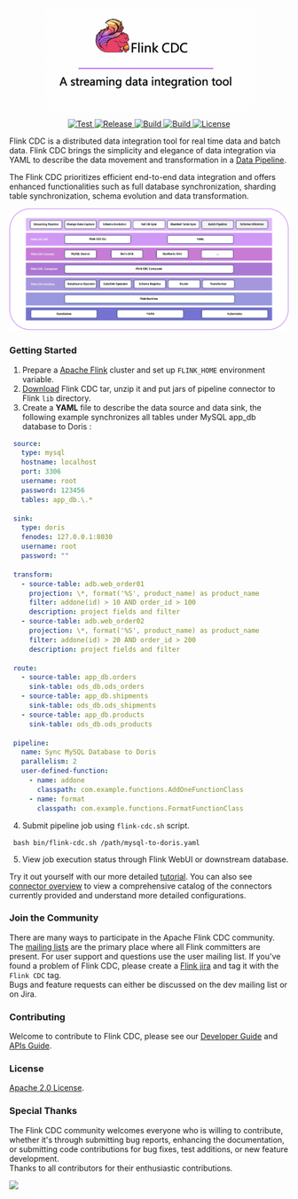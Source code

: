 <p align="center">
  <a href="https://nightlies.apache.org/flink/flink-cdc-docs-stable/"><img src="docs/static/fig/flinkcdc-logo.png" alt="Flink CDC" style="width: 375px;"></a>
</p>
<p align="center">
<a href="https://github.com/apache/flink-cdc/" target="_blank">
    <img src="https://img.shields.io/github/stars/apache/flink-cdc?style=social&label=Star&maxAge=2592000" alt="Test">
</a>
<a href="https://github.com/apache/flink-cdc/releases" target="_blank">
    <img src="https://img.shields.io/github/v/release/apache/flink-cdc?color=yellow" alt="Release">
</a>
<a href="https://github.com/apache/flink-cdc/actions/workflows/flink_cdc_java_8.yml" target="_blank">
    <img src="https://img.shields.io/github/actions/workflow/status/apache/flink-cdc/flink_cdc_java_8.yml?branch=master" alt="Build">
</a>
<a href="https://github.com/apache/flink-cdc/actions/workflows/flink_cdc_java_11.yml" target="_blank">
    <img src="https://img.shields.io/github/actions/workflow/status/apache/flink-cdc/flink_cdc_java_11.yml?branch=master&label=nightly" alt="Build">
</a>
<a href="https://github.com/apache/flink-cdc/tree/master/LICENSE" target="_blank">
    <img src="https://img.shields.io/static/v1?label=license&message=Apache License 2.0&color=white" alt="License">
</a>
</p>


Flink CDC is a distributed data integration tool for real time data and batch data. Flink CDC brings the simplicity 
and elegance of data integration via YAML to describe the data movement and transformation in a 
[Data Pipeline](docs/content/docs/core-concept/data-pipeline.md).


The Flink CDC prioritizes efficient end-to-end data integration and offers enhanced functionalities such as 
full database synchronization, sharding table synchronization, schema evolution and data transformation.

![Flink CDC framework desigin](docs/static/fig/architecture.png)



### Getting Started

1. Prepare a [Apache Flink](https://nightlies.apache.org/flink/flink-docs-master/docs/try-flink/local_installation/#starting-and-stopping-a-local-cluster) cluster and set up `FLINK_HOME` environment variable.
2. [Download](https://github.com/apache/flink-cdc/releases) Flink CDC tar, unzip it and put jars of pipeline connector to Flink `lib` directory.
3. Create a **YAML** file to describe the data source and data sink, the following example synchronizes all tables under MySQL app_db database to Doris :
  ```yaml
   source:
     type: mysql
     hostname: localhost
     port: 3306
     username: root
     password: 123456
     tables: app_db.\.*

   sink:
     type: doris
     fenodes: 127.0.0.1:8030
     username: root
     password: ""

   transform:
     - source-table: adb.web_order01
       projection: \*, format('%S', product_name) as product_name
       filter: addone(id) > 10 AND order_id > 100
       description: project fields and filter
     - source-table: adb.web_order02
       projection: \*, format('%S', product_name) as product_name
       filter: addone(id) > 20 AND order_id > 200
       description: project fields and filter

   route:
     - source-table: app_db.orders
       sink-table: ods_db.ods_orders
     - source-table: app_db.shipments
       sink-table: ods_db.ods_shipments
     - source-table: app_db.products
       sink-table: ods_db.ods_products

   pipeline:
     name: Sync MySQL Database to Doris
     parallelism: 2
     user-defined-function:
       - name: addone
         classpath: com.example.functions.AddOneFunctionClass
       - name: format
         classpath: com.example.functions.FormatFunctionClass
  ```
4. Submit pipeline job using `flink-cdc.sh` script.
 ```shell
  bash bin/flink-cdc.sh /path/mysql-to-doris.yaml
 ```
5. View job execution status through Flink WebUI or downstream database.

Try it out yourself with our more detailed [tutorial](docs/content/docs/get-started/quickstart/mysql-to-doris.md). 
You can also see [connector overview](docs/content/docs/connectors/pipeline-connectors/overview.md) to view a comprehensive catalog of the
connectors currently provided and understand more detailed configurations.



### Join the Community

There are many ways to participate in the Apache Flink CDC community. The
[mailing lists](https://flink.apache.org/what-is-flink/community/#mailing-lists) are the primary place where all Flink
committers are present. For user support and questions use the user mailing list. If you've found a problem of Flink CDC,
please create a [Flink jira](https://issues.apache.org/jira/projects/FLINK/summary) and tag it with the `Flink CDC` tag.   
Bugs and feature requests can either be discussed on the dev mailing list or on Jira.



### Contributing

Welcome to contribute to Flink CDC, please see our [Developer Guide](docs/content/docs/developer-guide/contribute-to-flink-cdc.md)
and [APIs Guide](docs/content/docs/developer-guide/understand-flink-cdc-api.md).



### License

[Apache 2.0 License](LICENSE).



### Special Thanks

The Flink CDC community welcomes everyone who is willing to contribute, whether it's through submitting bug reports,
enhancing the documentation, or submitting code contributions for bug fixes, test additions, or new feature development.     
Thanks to all contributors for their enthusiastic contributions.

<a href="https://github.com/apache/flink-cdc/graphs/contributors">
  <img src="https://contrib.rocks/image?repo=apache/flink-cdc"/>
</a>
